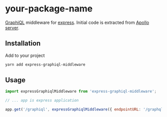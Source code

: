 # your-package-name

[GraphiQL](https://github.com/graphql/graphiql) middleware for [express](https://expressjs.com/). Initial code is extracted from [Apollo server](https://github.com/apollographql/apollo-server).

## Installation

Add to your project

```bash
yarn add express-graphiql-middleware
```

## Usage

```js
import expressGraphiqlMiddleware from 'express-graphiql-middleware';

// ... app is express application

app.get('/graphiql', expressGraphiqlMiddleware({ endpointURL: '/graphql' }));
```
